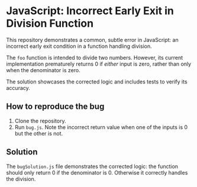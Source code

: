 # JavaScript: Incorrect Early Exit in Division Function

This repository demonstrates a common, subtle error in JavaScript: an incorrect early exit condition in a function handling division.

The `foo` function is intended to divide two numbers.  However, its current implementation prematurely returns 0 if *either* input is zero, rather than only when the denominator is zero.

The solution showcases the corrected logic and includes tests to verify its accuracy.

## How to reproduce the bug

1. Clone the repository.
2. Run `bug.js`. Note the incorrect return value when one of the inputs is 0 but the other is not.

## Solution

The `bugSolution.js` file demonstrates the corrected logic: the function should only return 0 if the denominator is 0.  Otherwise it correctly handles the division.